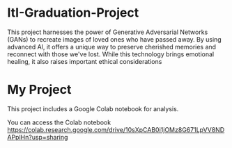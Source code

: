 # ItI-Graduation-Project
This project harnesses the power of Generative Adversarial Networks (GANs) to recreate images of loved ones who have passed away. By using advanced Al, it offers a unique way to preserve cherished memories and reconnect with those we've lost. While this technology brings emotional healing, it also raises important ethical considerations

# My Project

This project includes a Google Colab notebook for analysis.

You can access the Colab notebook https://colab.research.google.com/drive/10sXpCAB0i1jOMz8G671LpVV8NDAPplHn?usp=sharing